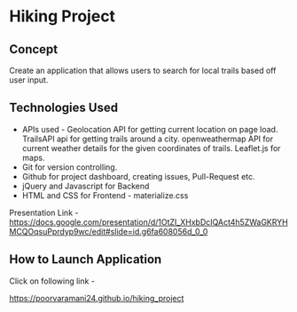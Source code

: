 # Hiking Project

## Concept
Create an application that allows users to search for local trails based off user input.

## Technologies Used

* APIs used - 
Geolocation API for getting current location on page load.
TrailsAPI api for getting trails around a city.
openweathermap API for current weather details for the given coordinates of trails.
Leaflet.js for maps.
* Git for version controlling.
* Github for project dashboard, creating issues, Pull-Request etc.
* jQuery and Javascript for Backend
* HTML and CSS for Frontend - materialize.css

Presentation Link -
https://docs.google.com/presentation/d/1OtZI_XHxbDcIQAct4h5ZWaGKRYHMCQOqsuPprdyp9wc/edit#slide=id.g6fa608056d_0_0

## How to Launch Application

Click on following link -

https://poorvaramani24.github.io/hiking_project